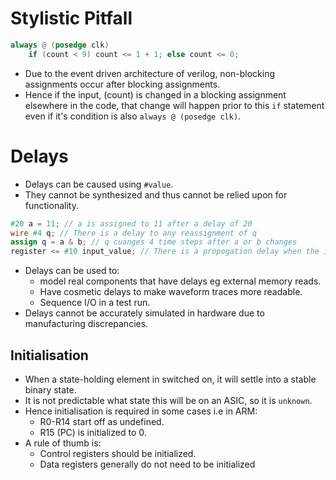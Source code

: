 # Stylistic Pitfall 
```verilog
always @ (posedge clk)
	if (count < 9) count <= 1 + 1; else count <= 0;
```
* Due to the event driven architecture of verilog, non-blocking assignments occur after blocking assignments.
* Hence if the input, (count) is changed in a blocking assignment elsewhere in the code, that change will happen prior to this `if` statement even if it's condition is also `always @ (posedge clk)`.

# Delays
* Delays can be caused using `#value`.
* They cannot be synthesized and thus cannot be relied upon for functionality.
```verilog
#20 a = 11; // a is assigned to 11 after a delay of 20
wire #4 q; // There is a delay to any reassignment of q
assign q = a & b; // q cuanges 4 time steps after a or b changes
register <= #10 input_value; // There is a propogation delay when the input changes
```
* Delays can be used to:
	* model real components that have delays eg external memory reads.
	* Have cosmetic delays to make waveform traces more readable.
	* Sequence I/O in a test run.
* Delays cannot be accurately simulated in hardware due to manufacturing discrepancies.

## Initialisation
* When a state-holding element in switched on, it will settle into a stable binary state.
* It is not predictable what state this will be on an ASIC, so it is `unknown`.
* Hence initialisation is required in some cases i.e in ARM: 
	* R0-R14 start off as undefined.
	* R15 (PC) is initialized to 0.
* A rule of thumb is: 
	* Control registers should be initialized.
	* Data registers generally do not need to be initialized